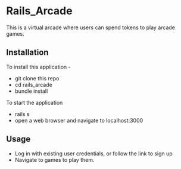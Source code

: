 # Rails_Arcade

This is a virtual arcade where users can spend tokens to play arcade games.

## Installation

To install this application - 
- git clone this repo
- cd rails_arcade
- bundle install

To start the application
- rails s
- open a web browser and navigate to localhost:3000

## Usage

- Log in with existing user credentials, or follow the link to sign up
- Navigate to games to play them.

